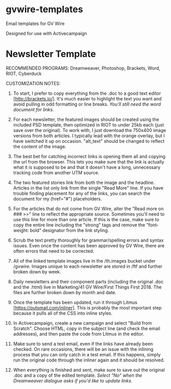# gvwire-templates
Email templates for GV Wire

Designed for use with Activecampaign

# Newsletter Template

RECOMMENDED PROGRAMS: Dreamweaver, Photoshop, Brackets, Word, RIOT, Cyberduck

CUSTOMIZATION NOTES:

1. To start, I prefer to copy everything from the .doc to a good text editor [http://brackets.io/]. It's much easier to highlight the text you want and avoid pulling in odd formatting or line breaks. *You'll still need the word document for links.*

1. For each newsletter, the featured images should be created using the included PSD template, then optimized in RIOT to under 25kb each (just save over the original). To work with, I just download the 750x400 image versions from both articles. I typically lead with the orange overlay, but I have switched it up on occasion. "alt_text" should be changed to reflect the content of the image.

1. The best bet for catching incorrect links is opening them all and copying the url from the browser. This lets you make sure that the link is actually what it is supposed to be and that it doesn't have a long, unnecessary tracking code from another UTM source.

1. The two featured stories link from both the image and the headline. Articles in the list only link from the single "Read More" line. If you have trouble finding placement for any of the links, you can search the document for my (href="#") placeholders. 

1. For the articles that do not come from GV Wire, alter the "Read more on ### >>" line to reflect the appropriate source. Sometimes you'll need to use this line for more than one article. If this is the case, make sure to copy the entire line including the "strong" tags and remove the "font-weight: bold" designator from the link styling.

1. Scrub the text pretty thoroughly for grammar/spelling errors and syntax issues. Even once the content has been approved by GV Wire, there are often errors that need to be corrected.

1. All of the linked template images live in the /th.images bucket under /gvwire. Images unique to each newsletter are stored in /ftf and further broken down by week.

1. Daily newsletters and their component parts (including the original .doc and the .html) live in Marketing/41 GV Wire/First Things First 2018. The files are further broken down by month and date.

1. Once the template has been updated, run it through Litmus [https://putsmail.com/inliner]. This is probably the most important step because it pulls all of the CSS into inline styles.

1. In Activecampaign, create a new campaign and select "Build from Scratch". Choose HTML, copy in the subject line (and check the email addresses), and then paste the code from Litmus in the editor. 

1. Make sure to send a test email, even if the links have already been checked. On rare occasions, there will be an issue with the inlining process that you can only catch in a test email. If this happens, simply run the original code through the inliner again and it should be resolved.

1. When everything is finished and sent, make sure to save out the original .doc and a copy of the edited template. *Select "No" when the Dreamweaver dialogue asks if you'd like to update links.*
